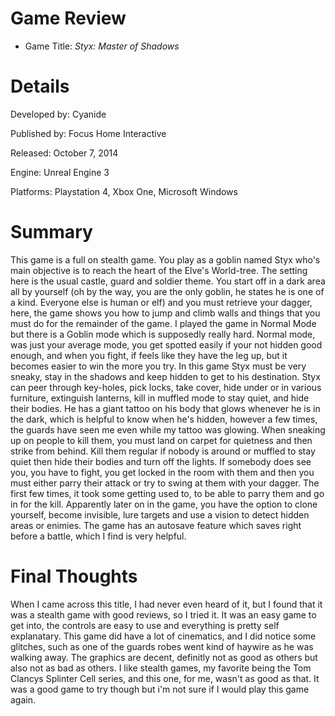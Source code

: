 # Game Review
* Game Title: _Styx: Master of Shadows_
# Details
Developed by: Cyanide

Published by: Focus Home Interactive

Released: October 7, 2014

Engine: Unreal Engine 3

Platforms: Playstation 4, Xbox One, Microsoft Windows

# Summary

This game is a full on stealth game. You play as a goblin named Styx who's main objective is to reach the heart of the Elve's 
World-tree. The setting here is the usual castle, guard and  soldier theme. You start off in a dark area all by yourself (oh by the way, 
you are the only goblin, he states he is one of a kind. Everyone else is human or elf) and you must retrieve your dagger, here, the game
shows you how to jump and climb walls and things that you must do for the remainder of the game. I played the game in Normal Mode but there is a Goblin mode which is supposedly really hard. Normal mode, was just your average mode, you get spotted easily if your not hidden good enough, and when you fight, if feels like they have the leg up, but it becomes easier to win the more you try. In this game Styx must be very sneaky, stay in the shadows and keep hidden to get to his destination. Styx can peer through key-holes, pick locks, take cover, hide under or in various furniture, extinguish lanterns, kill in muffled mode to stay quiet, and hide their bodies. He has a giant tattoo on his body that glows whenever he is in the dark, which is helpful to know when he's hidden, however a few times, the guards have seen me even while my tattoo was glowing. When sneaking up on people to kill them, you must land on carpet for quietness and then strike from behind. Kill them regular if nobody is around or muffled to stay quiet then hide their bodies and turn off the lights. If somebody does see you, you have to fight, you get locked in the room with them and then you must either parry their attack or try to swing at them with your dagger. The first few times, it took some getting used to, to be able to parry them and go in for the kill. Apparently later on in the game, you have the option to clone yourself, become invisible, lure targets and use a vision to detect hidden areas or enimies. The game has an autosave feature which saves right before a battle, which I find is very helpful.


# Final Thoughts

When I came across this title, I had never even heard of it, but I found that it was a stealth game with good reviews, so I tried it. It was an 
easy game to get into, the controls are easy to use and everything is pretty self explanatary. This game did have a lot of cinematics, and I did notice some glitches, such as one of the guards robes went kind of haywire as he was walking away. The graphics are decent, definitly not as good as others but also not as bad as others.  I like stealth games, my favorite being the Tom Clancys Splinter Cell series, and this one, for me, wasn't as good as that. It was a good game to try though but i'm not sure if I would play this game again.
